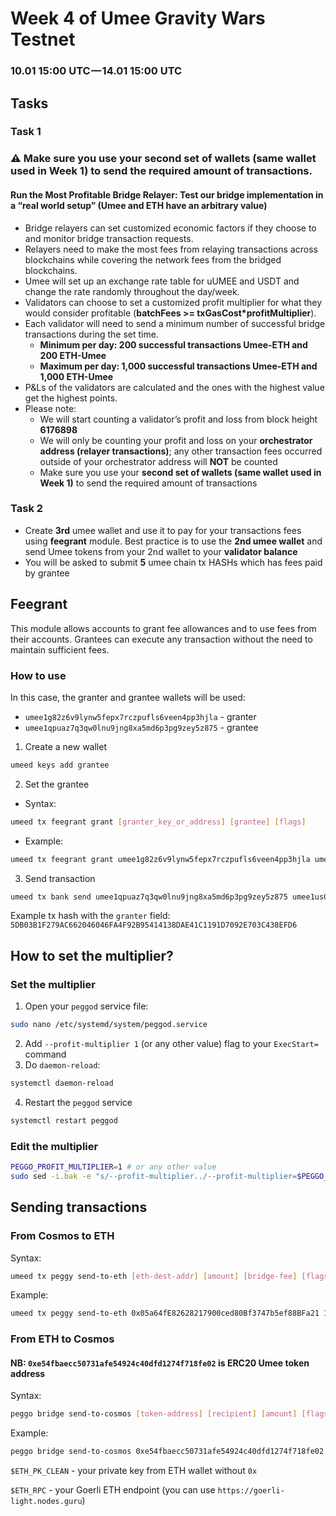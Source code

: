 # Week 4 of Umee Gravity Wars Testnet
### 10.01 15:00 UTC — 14.01 15:00 UTC

## Tasks
### Task 1
### ⚠️ Make sure you use your second set of wallets (same wallet used in Week 1) to send the required amount of transactions.
#### Run the Most Profitable Bridge Relayer: Test our bridge implementation in a “real world setup” (Umee and ETH have an arbitrary value)
* Bridge relayers can set customized economic factors if they choose to and monitor bridge transaction requests.
* Relayers need to make the most fees from relaying transactions across blockchains while covering the network fees from the bridged blockchains.
* Umee will set up an exchange rate table for uUMEE and USDT and change the rate randomly throughout the day/week.
* Validators can choose to set a customized profit multiplier for what they would consider profitable (**batchFees >= txGasCost*profitMultiplier**).
* Each validator will need to send a minimum number of successful bridge transactions during the set time.
  * **Minimum per day: 200 successful transactions Umee-ETH and 200 ETH-Umee**
  * **Maximum per day: 1,000 successful transactions Umee-ETH and 1,000 ETH-Umee**
* P&Ls of the validators are calculated and the ones with the highest value get the highest points.
* Please note:
  * We will start counting a validator’s profit and loss from block height **6176898**
  * We will only be counting your profit and loss on your **orchestrator address (relayer transactions)**; any other transaction fees occurred outside of your orchestrator address will **NOT** be counted
  * Make sure you use your **second set of wallets (same wallet used in Week 1)** to send the required amount of transactions

### Task 2
 * Create **3rd** umee wallet and use it to pay for your transactions fees using **feegrant** module. Best practice is to use the **2nd umee wallet** and send Umee tokens from your 2nd wallet to your **validator balance**
 * You will be asked to submit **5** umee chain tx HASHs which has fees paid by grantee
 
## Feegrant
This module allows accounts to grant fee allowances and to use fees from their accounts. Grantees can execute any transaction without the need to maintain sufficient fees.
### How to use
In this case, the granter and grantee wallets will be used:
- `umee1g82z6v9lynw5fepx7rczpufls6veen4pp3hjla` - granter
- `umee1qpuaz7q3qw0lnu9jng8xa5md6p3pg9zey5z875` - grantee
1. Create a new wallet
```bash
umeed keys add grantee
```
2. Set the grantee
- Syntax:
```bash
umeed tx feegrant grant [granter_key_or_address] [grantee] [flags]
```
- Example:
```bash
umeed tx feegrant grant umee1g82z6v9lynw5fepx7rczpufls6veen4pp3hjla umee1qpuaz7q3qw0lnu9jng8xa5md6p3pg9zey5z875 --spend-limit 10uumee --chain-id umee-alpha-mainnet-2
```
3. Send transaction
```bash
umeed tx bank send umee1qpuaz7q3qw0lnu9jng8xa5md6p3pg9zey5z875 umee1us0ue2707md96700fa3q0n7rcmvxtl3ndyypje 3uumee --fees=7uumee --chain-id umee-alpha-mainnet-2 --fee-account umee1g82z6v9lynw5fepx7rczpufls6veen4pp3hjla
```
Example tx hash with the `granter` field: `5DB03B1F279AC662046046FA4F92B95414138DAE41C1191D7092E703C438EFD6`

## How to set the multiplier?
### Set the multiplier
1. Open your `peggod` service file:
```bash
sudo nano /etc/systemd/system/peggod.service
```
2. Add `--profit-multiplier 1` (or any other value) flag to your `ExecStart=` command
3. Do `daemon-reload`:
```bash
systemctl daemon-reload
```
4. Restart the `peggod` service
```bash
systemctl restart peggod
```

### Edit the multiplier
```bash
PEGGO_PROFIT_MULTIPLIER=1 # or any other value
sudo sed -i.bak -e "s/--profit-multiplier../--profit-multiplier=$PEGGO_PROFIT_MULTIPLIER/" /etc/systemd/system/peggod.service
```

## Sending transactions
### From Cosmos to ETH
Syntax:
```bash
umeed tx peggy send-to-eth [eth-dest-addr] [amount] [bridge-fee] [flags]
```
Example:
```bash
umeed tx peggy send-to-eth 0x05a64fE82628217900ced80Bf3747b5ef88BFa21 10000000uumee 1uumee --from validator --chain-id umee-alpha-mainnet-2
```
### From ETH to Cosmos
#### NB: `0xe54fbaecc50731afe54924c40dfd1274f718fe02` is ERC20 Umee token address
Syntax:
```bash
peggo bridge send-to-cosmos [token-address] [recipient] [amount] [flags]
```
Example:
```bash
peggo bridge send-to-cosmos 0xe54fbaecc50731afe54924c40dfd1274f718fe02 umee1qpuaz7q3qw0lnu9jng8xa5md6p3pg9zey5z875 1000000 --eth-pk=$ETH_PK_CLEAN --eth-rpc=$ETH_RPC
```
`$ETH_PK_CLEAN` - your private key from ETH wallet without `0x`

`$ETH_RPC` - your Goerli ETH endpoint (you can use `https://goerli-light.nodes.guru`)
